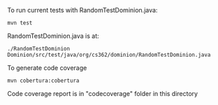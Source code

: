To run current tests with RandomTestDominion.java:

    mvn test

RandomTestDominion.java is at: 

    ./RandomTestDominion Dominion/src/test/java/org/cs362/dominion/RandomTestDominion.java

To generate code coverage

    mvn cobertura:cobertura

Code coverage report is in "codecoverage" folder in this directory
